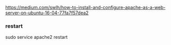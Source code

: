 https://medium.com/swlh/how-to-install-and-configure-apache-as-a-web-server-on-ubuntu-16-04-77fa7f57dea2

### restart
sudo service apache2 restart

